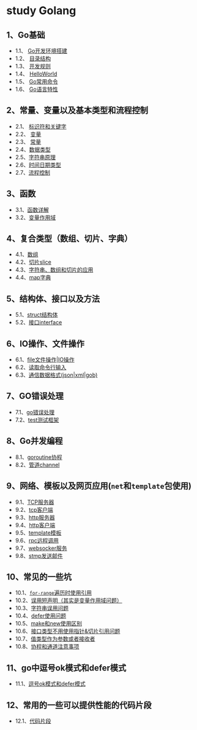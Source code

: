 # study Golang
## 1、Go基础
- 1.1、 [Go开发环境搭建](1.1-开发环境.md)
- 1.2、 [目录结构](1.2-Go目录结构.md)
- 1.3、 [开发规则](1.3-Go开发规则.md)
- 1.4、 [HelloWorld](1.4-第一个helloworld程序.md)
- 1.5、 [Go常用命令](1.5-Go常用命令.md)
- 1.6、 [Go语言特性](1.6-Go语言特性.md)

## 2、常量、变量以及基本类型和流程控制
- 2.1、 [标识符和关键字](2.1-标识符和关键字.md)
- 2.2、 [变量](2.2-变量.md)
- 2.3、 [常量](2.3-常量.md)
- 2.4、[数据类型](2.4-基本数据类型.md)
- 2.5、[字符串原理](2.5-字符串原理.md)
- 2.6、[时间日期类型](2.6-时间日期类型.md)
- 2.7、[流程控制](2.7-流程控制.md)

## 3、函数
- 3.1、[函数详解](3.1-函数.md)
- 3.2、[变量作用域](3.2-变量作用域.md)

## 4、复合类型（数组、切片、字典）
- 4.1、[数组](4.1-复合类型-数组.md)
- 4.2、[切片slice](4.2-复合类型-切片slice.md)
- 4.3、[字符串、数组和切片的应用](./4.3-字符串、数组和切片的应用.md)
- 4.4、[map字典](4.4-map字典.md)

## 5、结构体、接口以及方法
- 5.1、[struct结构体](5.1-struct结构体.md)
- 5.2、[接口interface](5.2-接口inteface.md)

## 6、IO操作、文件操作
- 6.1、[file文件操作|IO操作](6.1-file文件操作.md)
- 6.2、[读取命令行输入](6.2-读取命令行输入.md)
- 6.3、[通信数据格式(json|xml|gob)](6.3-通信数据格式(json|xml|gob).md)

## 7、GO错误处理
- 7.1、[go错误处理](7.1-go错误处理.md)
- 7.2、[test测试框架](7.2-go-test测试框架.md)

## 8、Go并发编程
-  8.1、[goroutine协程](8.1-goroutine.md)
-  8.2、[管道channel](8.2-通道channel.md)

## 9、网络、模板以及网页应用(`net`和`template`包使用)
- 9.1、[TCP服务器](9.1-TCP服务器.md)
- 9.2、[tcp客户端](9.2-tcp客户端.md)
- 9.3、[http服务器](9.3-http服务器.md)
- 9.4、[http客户端](9.4-http客户端.md)
- 9.5、[template模板](9.5-template模板.md)
- 9.6、[rpc远程调用](9.6-rpc远程调用.md)
- 9.7、[websocker服务](9.7-websocker服务.md)
- 9.8、[stmp发送邮件](9.8-stmp发送邮件.md)


## 10、常见的一些坑

- 10.1、[`for-range`遍历时使用引用](10.1-for-range坑.md)
- 10.2、[误用短声明（其实是变量作用域问题）](10.2-误用短声明导致变量覆盖(本质是作用域问题).md)
- 10.3、[字符串误用问题](10.3-字符串误用问题.md)
- 10.4、[defer使用问题](10.4-defer错误关闭文件.md)
- 10.5、[make和new使用区别](10.5-new和make使用傻傻分不清楚.md)
- 10.6、[接口类型不用使用指针&切片引用问题](10.6-接口类型和切片引用坑.md)
- 10.7、[值类型作为参数或者接收者](10.7-值类型作为参数或接收者传递不需要使用指针.md)
- 10.8、[协程和通道注意事项](10.8-协程和通道注意事项.md)

## 11、go中逗号ok模式和defer模式

- 11.1、[逗号ok模式和defer模式](11.1-go模式.md)

## 12、常用的一些可以提供性能的代码片段

- 12.1、[代码片段](12.1-提高性能的代码片段.md)







